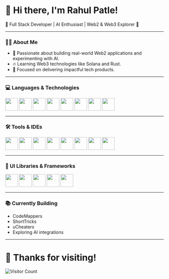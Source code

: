 # 👋 Hi there, I'm Rahul Patle!

🚀 Full Stack Developer | AI Enthusiast | Web2 & Web3 Explorer 🚀

---

### 🧑‍💻 About Me
- 🌟 Passionate about building real-world Web2 applications and experimenting with AI.
- 🔥 Learning Web3 technologies like Solana and Rust.
- 🎯 Focused on delivering impactful tech products.

---

### 💻 Languages & Technologies

<p align="left">
  <img src="https://cdn.jsdelivr.net/gh/devicons/devicon/icons/javascript/javascript-original.svg" width="40" height="40"/>
  <img src="https://cdn.jsdelivr.net/gh/devicons/devicon/icons/typescript/typescript-original.svg" width="40" height="40"/>
  <img src="https://github.com/user-attachments/assets/c1568e1a-3393-4671-931f-d8f9d044f318" width="40" height="40"/>
  <img src="https://cdn.jsdelivr.net/gh/devicons/devicon/icons/python/python-original.svg" width="40" height="40"/>
  <img src="https://cdn.jsdelivr.net/gh/devicons/devicon/icons/c/c-original.svg" width="40" height="40"/>
  <img src="https://cdn.jsdelivr.net/gh/devicons/devicon/icons/cplusplus/cplusplus-original.svg" width="40" height="40"/>
  <img src="https://cdn.jsdelivr.net/gh/devicons/devicon/icons/php/php-original.svg" width="40" height="40"/>
  <img src="https://github.com/user-attachments/assets/16f86a6f-f789-43cf-8c4d-f8b2b27cb9a5" width="40" height="40"/>
</p>

---

### 🛠️ Tools & IDEs

<p align="left">
  <img src="https://cdn.jsdelivr.net/gh/devicons/devicon/icons/vscode/vscode-original.svg" width="40" height="40"/>
  <img src="https://upload.wikimedia.org/wikipedia/commons/3/3d/Ubuntu_logo_2018.svg" width="40" height="40"/>
  <img src="https://cdn.jsdelivr.net/gh/devicons/devicon/icons/docker/docker-original.svg" width="40" height="40"/>
  <img src="https://cdn.jsdelivr.net/gh/devicons/devicon/icons/github/github-original.svg" width="40" height="40"/>
  <img src="https://github.com/user-attachments/assets/5a6248fe-8274-4c97-b104-e92470f1d399" width="40" height="40"/>
  <img src="https://github.com/user-attachments/assets/591c5ef9-73b6-4f50-8d9a-ef938117de17" width="40" height="40"/>
  <img src="https://github.com/user-attachments/assets/3c9da9ec-aef5-4fbd-b174-e57d52be9bf0" width="40" height="40"/>
  <img src="https://github.com/user-attachments/assets/094b8812-7902-4814-9dab-77ca0137d412" width="40" height="40"/>
</p>

---

### 🎨 UI Libraries & Frameworks

<p align="left">
  <img src="https://cdn.jsdelivr.net/gh/devicons/devicon/icons/react/react-original.svg" width="40" height="40"/>
  <img src="https://cdn.jsdelivr.net/gh/devicons/devicon/icons/nextjs/nextjs-original.svg" width="40" height="40"/>
  <img src="https://github.com/user-attachments/assets/e76416ba-6d39-4431-b064-804b05e12d70" width="40" height="40"/>
  <img src="https://cdn.jsdelivr.net/gh/devicons/devicon/icons/bootstrap/bootstrap-original.svg" width="40" height="40"/>
  <img src="https://github.com/user-attachments/assets/86f3f03b-f53c-4acc-91a1-d6d67b46f917" width="40" height="40"/>
</p>

---

### 📚 Currently Building
- CodeMappers
- ShortTricks
- uCheaters
- Exploring AI integrations

---

# 🙏 Thanks for visiting!

![Visitor Count](https://komarev.com/ghpvc/?username=rahulpatle-sol&color=blue)
